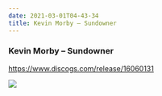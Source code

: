 ```yaml
---
date: 2021-03-01T04-43-34
title: Kevin Morby – Sundowner
---
```

### Kevin Morby – Sundowner
https://www.discogs.com/release/16060131

![](dayone-moment://2B1CBB7770AC4E14B22B63A8A8D9AB45)

